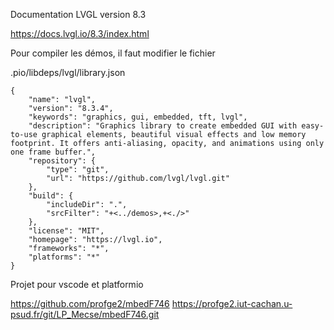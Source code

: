 Documentation LVGL version 8.3

<https://docs.lvgl.io/8.3/index.html>

Pour compiler les démos, il faut modifier le fichier

.pio/libdeps/lvgl/library.json

```
{
	"name": "lvgl",
	"version": "8.3.4",
	"keywords": "graphics, gui, embedded, tft, lvgl",
	"description": "Graphics library to create embedded GUI with easy-to-use graphical elements, beautiful visual effects and low memory footprint. It offers anti-aliasing, opacity, and animations using only one frame buffer.",
	"repository": {
		"type": "git",
		"url": "https://github.com/lvgl/lvgl.git"
	},
	"build": {
		"includeDir": ".",
		"srcFilter": "+<../demos>,+<./>"
	},
	"license": "MIT",
	"homepage": "https://lvgl.io",
	"frameworks": "*",
	"platforms": "*"
}
```

Projet pour vscode et platformio

<https://github.com/profge2/mbedF746>
<https://profge2.iut-cachan.u-psud.fr/git/LP_Mecse/mbedF746.git>


